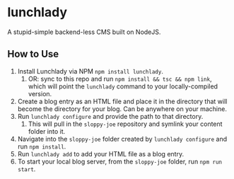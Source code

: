 # lunchlady
A stupid-simple backend-less CMS built on NodeJS.

## How to Use
1. Install Lunchlady via NPM `npm install lunchlady`.
   1. OR: sync to this repo and run `npm install && tsc && npm link`, which will point the `lunchlady` command to your locally-compiled version.
2. Create a blog entry as an HTML file and place it in the directory that will become the directory for your blog.  Can be anywhere on your machine.
3. Run `lunchlady configure` and provide the path to that directory.
   1. This will pull in the `sloppy-joe` repository and symlink your content folder into it.
4. Navigate into the `sloppy-joe` folder created by `lunchlady configure` and run `npm install`.
5. Run `lunchlady add` to add your HTML file as a blog entry.
6. To start your local blog server, from the `sloppy-joe` folder, run `npm run start`.